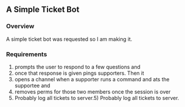 ## A Simple Ticket Bot

### Overview

A simple ticket bot was requested so I am making it.

### Requirements

1) prompts the user to respond to a few questions and
2) once that response is given pings supporters. Then it
3) opens a channel when a supporter runs a command and ats the supportee and
4) removes perms for those two members once the session is over
5) Probably log all tickets to server.5) Probably log all tickets to server.
